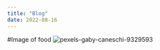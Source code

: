 ```yaml
---
title: "Blog"
date: 2022-08-16
---
```

#Image of food
![pexels-gaby-caneschi-9329593](https://user-images.githubusercontent.com/61180578/179361812-6ec57640-e144-4497-a0bc-cbbf93c80c98.jpg)
